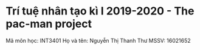 # Trí tuệ nhân tạo kì I 2019-2020 - The pac-man project
Mã môn học: INT3401
Họ và tên: Nguyễn Thị Thanh Thư
MSSV: 16021652
